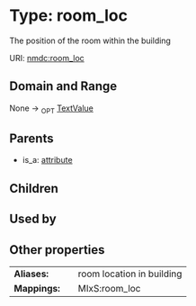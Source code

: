 
# Type: room_loc


The position of the room within the building

URI: [nmdc:room_loc](https://microbiomedata/meta/room_loc)


## Domain and Range

None ->  <sub>OPT</sub> [TextValue](TextValue.md)

## Parents

 *  is_a: [attribute](attribute.md)

## Children


## Used by


## Other properties

|  |  |  |
| --- | --- | --- |
| **Aliases:** | | room location in building |
| **Mappings:** | | MIxS:room_loc |

